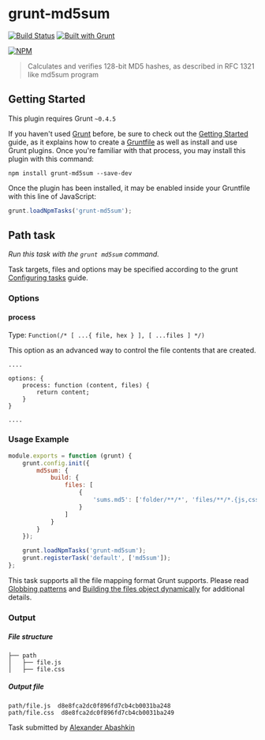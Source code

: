# grunt-md5sum

[![Build Status](https://travis-ci.org/monolithed/grunt-md5sum.png)](https://travis-ci.org/monolithed/grunt-md5sum)
[![Built with Grunt](https://cdn.gruntjs.com/builtwith.png)](http://gruntjs.com/)

[![NPM](https://nodei.co/npm/grunt-md5sum.png?downloads=true)](https://nodei.co/npm/grunt-md5sum/)


> Calculates and verifies 128-bit MD5 hashes, as described in RFC 1321 like md5sum program

## Getting Started
This plugin requires Grunt `~0.4.5`

If you haven't used [Grunt](http://gruntjs.com/) before, be sure to check out the [Getting Started](http://gruntjs.com/getting-started) guide, as it explains how to create a [Gruntfile](http://gruntjs.com/sample-gruntfile) as well as install and use Grunt plugins. Once you're familiar with that process, you may install this plugin with this command:

```shell
npm install grunt-md5sum --save-dev
```

Once the plugin has been installed, it may be enabled inside your Gruntfile with this line of JavaScript:

```js
grunt.loadNpmTasks('grunt-md5sum');
```

## Path task
_Run this task with the `grunt md5sum` command._

Task targets, files and options may be specified according to the grunt [Configuring tasks](http://gruntjs.com/configuring-tasks) guide.

### Options

#### process
Type: `Function(/* [ ...{ file, hex } ], [ ...files ] */)`

This option as an advanced way to control the file contents that are created.

```
....

options: {
	process: function (content, files) {
		return content;
	}
}

....
```


### Usage Example

```js
module.exports = function (grunt) {
	grunt.config.init({
		md5sum: {
			build: {
				files: [
					{
						'sums.md5': ['folder/**/*', 'files/**/*.{js,css}']
					}
				]
			}
		}
	});

	grunt.loadNpmTasks('grunt-md5sum');
	grunt.registerTask('default', ['md5sum']);
};

```

This task supports all the file mapping format Grunt supports. Please read [Globbing patterns](http://gruntjs.com/configuring-tasks#globbing-patterns) and [Building the files object dynamically](http://gruntjs.com/configuring-tasks#building-the-files-object-dynamically) for additional details.


### Output

##### File structure

```
├── path
│   ├── file.js
│   ├── file.css

```

##### Output file

```
path/file.js  d8e8fca2dc0f896fd7cb4cb0031ba248
path/file.css  d8e8fca2dc0f896fd7cb4cb0031ba249

```

Task submitted by [Alexander Abashkin](https://github.com/monolithed)
